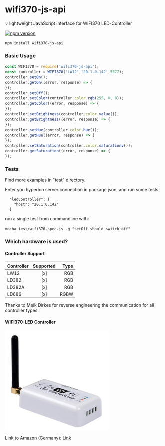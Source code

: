 # wifi370-js-api
:bulb: lightweight JavaScript interface for WIFI370 LED-Controller

[![npm version](https://badge.fury.io/js/wifi370-js-api.svg)](https://badge.fury.io/js/wifi370-js-api)

```
npm install wifi370-js-api
```

### Basic Usage
```javascript
const WIFI370 = require('wifi370-js-api');
const controller = WIFI370('LW12','20.1.0.142',5577);
controller.setOn();
controller.getOn((error, response) => {
});
controller.setOff();
controller.setColor(controller.color.rgb(255, 0, 0));
controller.getColor((error, response) => {
});
controller.setBrightness(controller.color.value());
controller.getBrightness((error, response) => {
});
controller.setHue(controller.color.hue());
controller.getHue((error, response) => {
});
controller.setSaturation(controller.color.saturationv());
controller.getSaturation((error, response) => {
});
```
### Tests
Find more examples in "test" directory.

Enter you hyperion server connection in package.json, and run some tests!
```
  "ledController": {
    "host": "20.1.0.142"
  }
```

run a single test from commandline with:
```
mocha test/wifi370.spec.js -g "setOff should switch off"
```

### Which hardware is used?

#### Controller Support
|Controller  | Supported     | Type  |
| ---------- |:-------------:| -----:|
| LW12       | [x]           | RGB   |
| LD382      | [x]           | RGB   |
| LD382A     | [x]           | RGB   |
| LD686      | [x]           | RGBW  |

Thanks to Meik Dirkes for reverse engineering the communication for all controller types.

#### WIFI370-LED Controller

![Screenshot](https://github.com/firsttris/wifi370-js-api/blob/master/wiki/wifi370img.PNG)

Link to Amazon (Germany): [Link](https://www.amazon.de/dp/B00Q6FKPZI/ref=cm_sw_r_tw_dp_x_HavByb4T01Q88)